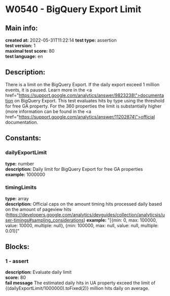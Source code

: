 # W0540 - BigQuery Export Limit  
## Main info:  
**created at:** 2022-05-31T11:22:14
**test type:** assertion  
**test version:** 1  
**maximal test score:** 80  
**test language:** en  
## Description:  
There is a limit on the BigQuery Export. If the daily export exceed 1 million events, it is paused. Learn more in the <a href=\"https://support.google.com/analytics/answer/9823238\">documentation on BigQuery Export</a>. This test evaluates hits by type using the threshold for free GA property. For the 360 properties the limit is substantially higher (more information can be found in the <a href=\"https://support.google.com/analytics/answer/11202874\">official documentation</a>.  
## Constants:  
### dailyExportLimit
**type:** number  
**description:** Daily limit for BigQuery Export for free GA properties  
**example:** 1000000  
### timingLimits
**type:** array  
**description:** Official caps on the amount timing hits processed daily based on the amount of pageview hits (https://developers.google.com/analytics/devguides/collection/analyticsjs/user-timings#sampling_considerations)
**example:** "[{min: 0, max: 100000, value: 10000, multiple: null}, {min: 100000, max: null, value: null, multiple: 0.01}]"  
## Blocks:  
### 1 - assert
**description:** Evaluate daily limit  
**score:** 80  
**fail message** The estimated daily hits in UA property exceed the limit of {(dailyExportLimit/1000000).toFixed(2)} million hits daily on average.
